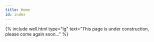 ```yaml
---
title: Home
id: index
---
```


{% include well.html type="lg" text="This page is under construction, please come again soon..." %}

